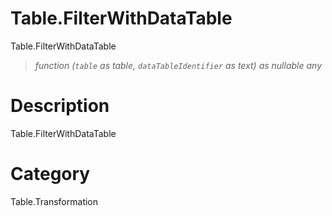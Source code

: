 ﻿# Table.FilterWithDataTable
Table.FilterWithDataTable
> _function (<code>table</code> as table, <code>dataTableIdentifier</code> as text) as nullable any_
# Description 
Table.FilterWithDataTable

# Category 
Table.Transformation
